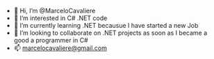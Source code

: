 - 👋 Hi, I’m @MarceloCavaliere
- 👀 I’m interested in C# .NET code
- 🌱 I’m currently learning .NET becausue I have started a new Job 
- 💞️ I’m looking to collaborate on .NET projects as soon as I became a good a programmer in C#
- 📫 marcelocavaliere@gmail.com

<!---
MarceloCavaliere/MarceloCavaliere is a ✨ special ✨ repository because its `README.md` (this file) appears on your GitHub profile.
You can click the Preview link to take a look at your changes.
--->
